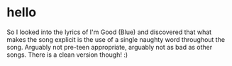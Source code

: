 # hello
So I looked into the lyrics of I'm Good (Blue) and discovered that what makes the song explicit is the use of a single naughty word throughout the song. Arguably not pre-teen appropriate, arguably not as bad as other songs. There is a clean version though! :)